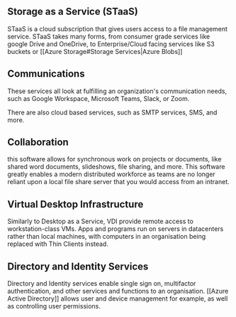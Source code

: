 ## Storage as a Service (STaaS)
STaaS is a cloud subscription that gives users access to a file management service. STaaS takes many forms, from consumer grade services like google Drive and OneDrive, to Enterprise/Cloud facing services like S3 buckets or [[Azure Storage#Storage Services|Azure Blobs]]

## Communications
These services all look at fulfilling an organization's communication needs, such as Google Workspace, Microsoft Teams, Slack, or Zoom.

There are also cloud based services, such as SMTP services, SMS, and more.

## Collaboration
this software allows for synchronous work on projects or documents, like shared word documents, slideshows, file sharing, and more. This software greatly enables a modern distributed workforce as teams are no longer reliant upon a local file share server that you would access from an intranet.

## Virtual Desktop Infrastructure
Similarly to Desktop as a Service, VDI provide remote access to workstation-class VMs. Apps and programs run on servers in datacenters rather than local machines, with computers in an organisation being replaced with Thin Clients instead.

## Directory and Identity Services
Directory and Identity services enable single sign on, multifactor authentication, and other services and functions to an organisation. [[Azure Active Directory]] allows user and device management for example, as well as controlling user permissions.
